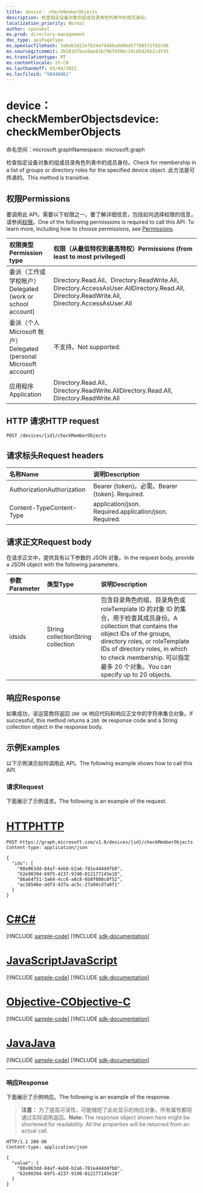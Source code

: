 ```yaml
---
title: device： checkMemberObjects
description: 检查指定设备对象的组或目录角色列表中的成员身份。
localization_priority: Normal
author: spunukol
ms.prod: directory-management
doc_type: apiPageType
ms.openlocfilehash: 3abeb1822efb34af9d46a9d0b4577885f2f82c96
ms.sourcegitcommit: 3b583d7baa9ae81b796fd30bc24c65d26b2cdf43
ms.translationtype: MT
ms.contentlocale: zh-CN
ms.lasthandoff: 03/04/2021
ms.locfileid: "50448861"
---
```

# <a name="device-checkmemberobjects"></a><span data-ttu-id="8249c-103">device： checkMemberObjects</span><span class="sxs-lookup"><span data-stu-id="8249c-103">device: checkMemberObjects</span></span>

<span data-ttu-id="8249c-104">命名空间：microsoft.graph</span><span class="sxs-lookup"><span data-stu-id="8249c-104">Namespace: microsoft.graph</span></span>

<span data-ttu-id="8249c-105">检查指定设备对象的组或目录角色列表中的成员身份。</span><span class="sxs-lookup"><span data-stu-id="8249c-105">Check for membership in a list of groups or directory roles for the specified device object.</span></span> <span data-ttu-id="8249c-106">此方法是可传递的。</span><span class="sxs-lookup"><span data-stu-id="8249c-106">This method is transitive.</span></span>

## <a name="permissions"></a><span data-ttu-id="8249c-107">权限</span><span class="sxs-lookup"><span data-stu-id="8249c-107">Permissions</span></span>

<span data-ttu-id="8249c-p102">要调用此 API，需要以下权限之一。要了解详细信息，包括如何选择权限的信息，请参阅[权限](/graph/permissions-reference)。</span><span class="sxs-lookup"><span data-stu-id="8249c-p102">One of the following permissions is required to call this API. To learn more, including how to choose permissions, see [Permissions](/graph/permissions-reference).</span></span>

| <span data-ttu-id="8249c-110">权限类型</span><span class="sxs-lookup"><span data-stu-id="8249c-110">Permission type</span></span>                        | <span data-ttu-id="8249c-111">权限（从最低特权到最高特权）</span><span class="sxs-lookup"><span data-stu-id="8249c-111">Permissions (from least to most privileged)</span></span> |
|:---------------------------------------|:--------------------------------------------|
| <span data-ttu-id="8249c-112">委派（工作或学校帐户）</span><span class="sxs-lookup"><span data-stu-id="8249c-112">Delegated (work or school account)</span></span>     | <span data-ttu-id="8249c-113">Directory.Read.All、Directory.ReadWrite.All、Directory.AccessAsUser.All</span><span class="sxs-lookup"><span data-stu-id="8249c-113">Directory.Read.All, Directory.ReadWrite.All, Directory.AccessAsUser.All</span></span> |
| <span data-ttu-id="8249c-114">委派（个人 Microsoft 帐户）</span><span class="sxs-lookup"><span data-stu-id="8249c-114">Delegated (personal Microsoft account)</span></span> | <span data-ttu-id="8249c-115">不支持。</span><span class="sxs-lookup"><span data-stu-id="8249c-115">Not supported.</span></span> |
| <span data-ttu-id="8249c-116">应用程序</span><span class="sxs-lookup"><span data-stu-id="8249c-116">Application</span></span>                            | <span data-ttu-id="8249c-117">Directory.Read.All、Directory.ReadWrite.All</span><span class="sxs-lookup"><span data-stu-id="8249c-117">Directory.Read.All, Directory.ReadWrite.All</span></span> |

## <a name="http-request"></a><span data-ttu-id="8249c-118">HTTP 请求</span><span class="sxs-lookup"><span data-stu-id="8249c-118">HTTP request</span></span>

<!-- { "blockType": "ignored" } -->

```http
POST /devices/{id}/checkMemberObjects
```

## <a name="request-headers"></a><span data-ttu-id="8249c-119">请求标头</span><span class="sxs-lookup"><span data-stu-id="8249c-119">Request headers</span></span>

| <span data-ttu-id="8249c-120">名称</span><span class="sxs-lookup"><span data-stu-id="8249c-120">Name</span></span>          | <span data-ttu-id="8249c-121">说明</span><span class="sxs-lookup"><span data-stu-id="8249c-121">Description</span></span>   |
|:--------------|:--------------|
| <span data-ttu-id="8249c-122">Authorization</span><span class="sxs-lookup"><span data-stu-id="8249c-122">Authorization</span></span> | <span data-ttu-id="8249c-p103">Bearer {token}。必需。</span><span class="sxs-lookup"><span data-stu-id="8249c-p103">Bearer {token}. Required.</span></span> |
| <span data-ttu-id="8249c-125">Content-Type</span><span class="sxs-lookup"><span data-stu-id="8249c-125">Content-Type</span></span>  | <span data-ttu-id="8249c-p104">application/json. Required.</span><span class="sxs-lookup"><span data-stu-id="8249c-p104">application/json. Required.</span></span> |

## <a name="request-body"></a><span data-ttu-id="8249c-128">请求正文</span><span class="sxs-lookup"><span data-stu-id="8249c-128">Request body</span></span>

<span data-ttu-id="8249c-129">在请求正文中，提供具有以下参数的 JSON 对象。</span><span class="sxs-lookup"><span data-stu-id="8249c-129">In the request body, provide a JSON object with the following parameters.</span></span>

| <span data-ttu-id="8249c-130">参数</span><span class="sxs-lookup"><span data-stu-id="8249c-130">Parameter</span></span>    | <span data-ttu-id="8249c-131">类型</span><span class="sxs-lookup"><span data-stu-id="8249c-131">Type</span></span>        | <span data-ttu-id="8249c-132">说明</span><span class="sxs-lookup"><span data-stu-id="8249c-132">Description</span></span> |
|:-------------|:------------|:------------|
| <span data-ttu-id="8249c-133">ids</span><span class="sxs-lookup"><span data-stu-id="8249c-133">ids</span></span> | <span data-ttu-id="8249c-134">String collection</span><span class="sxs-lookup"><span data-stu-id="8249c-134">String collection</span></span> | <span data-ttu-id="8249c-135">包含目录角色的组、目录角色或 roleTemplate ID 的对象 ID 的集合，用于检查其成员身份。</span><span class="sxs-lookup"><span data-stu-id="8249c-135">A collection that contains the object IDs of the groups, directory roles, or roleTemplate IDs of directory roles, in which to check membership.</span></span> <span data-ttu-id="8249c-136">可以指定最多 20 个对象。</span><span class="sxs-lookup"><span data-stu-id="8249c-136">You can specify up to 20 objects.</span></span> |

## <a name="response"></a><span data-ttu-id="8249c-137">响应</span><span class="sxs-lookup"><span data-stu-id="8249c-137">Response</span></span>

<span data-ttu-id="8249c-138">如果成功，该运营商将返回 `200 OK` 响应代码和响应正文中的字符串集合对象。</span><span class="sxs-lookup"><span data-stu-id="8249c-138">If successful, this method returns a `200 OK` response code and a String collection object in the response body.</span></span>

## <a name="examples"></a><span data-ttu-id="8249c-139">示例</span><span class="sxs-lookup"><span data-stu-id="8249c-139">Examples</span></span>

<span data-ttu-id="8249c-140">以下示例演示如何调用此 API。</span><span class="sxs-lookup"><span data-stu-id="8249c-140">The following example shows how to call this API.</span></span>

### <a name="request"></a><span data-ttu-id="8249c-141">请求</span><span class="sxs-lookup"><span data-stu-id="8249c-141">Request</span></span>

<span data-ttu-id="8249c-142">下面展示了示例请求。</span><span class="sxs-lookup"><span data-stu-id="8249c-142">The following is an example of the request.</span></span>

# <a name="http"></a>[<span data-ttu-id="8249c-143">HTTP</span><span class="sxs-lookup"><span data-stu-id="8249c-143">HTTP</span></span>](#tab/http)
<!-- {
  "blockType": "request",
  "name": "device_checkmemberobjects"
}-->

```http
POST https://graph.microsoft.com/v1.0/devices/{id}/checkMemberObjects
Content-type: application/json

{
  "ids": [
    "80a963dd-84af-4eb8-b2a6-781e444d4fb0",
    "62e90394-69f5-4237-9190-012177145e10",
    "86a64f51-3a64-4cc6-a8c8-6b8f000c0f52",
    "ac38546e-ddf3-437a-ac5c-27a94cd7a0f1"
  ]
}
```
# <a name="c"></a>[<span data-ttu-id="8249c-144">C#</span><span class="sxs-lookup"><span data-stu-id="8249c-144">C#</span></span>](#tab/csharp)
[!INCLUDE [sample-code](../includes/snippets/csharp/device-checkmemberobjects-csharp-snippets.md)]
[!INCLUDE [sdk-documentation](../includes/snippets/snippets-sdk-documentation-link.md)]

# <a name="javascript"></a>[<span data-ttu-id="8249c-145">JavaScript</span><span class="sxs-lookup"><span data-stu-id="8249c-145">JavaScript</span></span>](#tab/javascript)
[!INCLUDE [sample-code](../includes/snippets/javascript/device-checkmemberobjects-javascript-snippets.md)]
[!INCLUDE [sdk-documentation](../includes/snippets/snippets-sdk-documentation-link.md)]

# <a name="objective-c"></a>[<span data-ttu-id="8249c-146">Objective-C</span><span class="sxs-lookup"><span data-stu-id="8249c-146">Objective-C</span></span>](#tab/objc)
[!INCLUDE [sample-code](../includes/snippets/objc/device-checkmemberobjects-objc-snippets.md)]
[!INCLUDE [sdk-documentation](../includes/snippets/snippets-sdk-documentation-link.md)]

# <a name="java"></a>[<span data-ttu-id="8249c-147">Java</span><span class="sxs-lookup"><span data-stu-id="8249c-147">Java</span></span>](#tab/java)
[!INCLUDE [sample-code](../includes/snippets/java/device-checkmemberobjects-java-snippets.md)]
[!INCLUDE [sdk-documentation](../includes/snippets/snippets-sdk-documentation-link.md)]

---


### <a name="response"></a><span data-ttu-id="8249c-148">响应</span><span class="sxs-lookup"><span data-stu-id="8249c-148">Response</span></span>

<span data-ttu-id="8249c-149">下面展示了示例响应。</span><span class="sxs-lookup"><span data-stu-id="8249c-149">The following is an example of the response.</span></span> 

> <span data-ttu-id="8249c-p106">**注意：** 为了提高可读性，可能缩短了此处显示的响应对象。所有属性都将通过实际调用返回。</span><span class="sxs-lookup"><span data-stu-id="8249c-p106">**Note:** The response object shown here might be shortened for readability. All the properties will be returned from an actual call.</span></span>

<!-- {
  "blockType": "response",
  "truncated": true,
  "@odata.type": "String",
  "isCollection": true
} -->

```http
HTTP/1.1 200 OK
Content-type: application/json

{
  "value": [
    "80a963dd-84af-4eb8-b2a6-781e444d4fb0", 
    "62e90394-69f5-4237-9190-012177145e10"
  ]
}
```

<!-- uuid: 16cd6b66-4b1a-43a1-adaf-3a886856ed98
2019-02-04 14:57:30 UTC -->
<!-- {
  "type": "#page.annotation",
  "description": "device: checkMemberObjects",
  "keywords": "",
  "section": "documentation",
  "tocPath": ""
}-->


